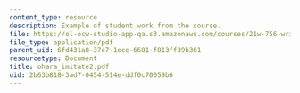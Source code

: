 ```yaml
---
content_type: resource
description: Example of student work from the course.
file: https://ol-ocw-studio-app-qa.s3.amazonaws.com/courses/21w-756-writing-and-reading-poems-fall-2006/2b63b8183ad70454514eddf0c70059b6_ohara_imitate2.pdf
file_type: application/pdf
parent_uid: 6fd431a8-37e7-1ece-6681-f813ff39b361
resourcetype: Document
title: ohara_imitate2.pdf
uid: 2b63b818-3ad7-0454-514e-ddf0c70059b6
---
```

